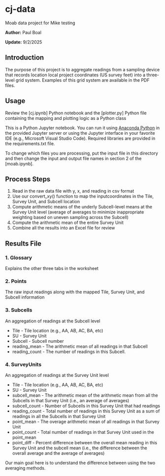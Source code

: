 # cj-data

Moab data project for Mike testing

**Author:** Paul Boal

**Update:** 9/2/2025

## Introduction

The purpose of this project is to aggregate readings from a sampling device that records location local project coordinates (US survey feet) into a three-level grid system. Examples of this grid system are available in the PDF files.

## Usage

Review the [cj.ipynb] Python notebook and the [plotter.py] Python file containing the mapping and plotting logic as a Python class

This is a Python Jupyter notebook. You can run it using [Anaconda Python](https://www.anaconda.com/download) in the provided Jupyter server or using the Jupyter interface in your favorite IDE (e.g., Microsoft Visual Studio Code).  Required libraries are provided in the requirements.txt file.

To change which files you are processing, put the input file in this directory and then change the input and output file names in section 2 of the [moab.ipynb].

## Process Steps

1. Read in the raw data file with y, x, and reading in csv format
2. Use our convert_xy() function to map the inputcoordinates in the Tile, Survey Unit, and Subcell location
3. Compute arithmetic means of the underly Subcell-level means at the Survey Unit level (average of averages to minimize inappropriate weighting based on uneven sampling across the Subcell)
4. Compute the arithmetic mean of the entire Survey Unit
5. Combine all the results into an Excel file for review

## Results File

### 1. Glossary

Explains the other three tabs in the worksheet

### 2. Points

The raw input readings along with the mapped Tile, Survey Unit, and Subcell information

### 3. Subcells

An aggregation of readings at the Subcell level

* Tile - Tile location (e.g., AA, AB, AC, BA, etc)
* SU - Survey Unit
* Subcell - Subcell number
* reading_mean - The arithmetic mean of all readings in that Subcell
* reading_count - The number of readings in this Subcell.

### 4. SurveyUnits

An aggregation of readings at the Survey Unit level

* Tile - Tile location (e.g., AA, AB, AC, BA, etc)
* SU - Survey Unit
* subcell_mean - The arithmetic mean of the arithmetic mean from all the Subcells in that Survey Unit (i.e., an average of averages)
* subcell_count - Number of Subcells in this Survey Unit that had readings
* reading_count - Total number of readings in this Survey Unit as a sum of readings in all the Subcells in that Survey Unit
* point_mean - The overage arithmetic mean of all readings in that Survey Unit
* point_count - Total number of readings in that Survey Unit used in the point_mean
* point_diff - Percent difference between the overall mean reading in this Survey Unit and the subcell mean (i.e., the difference between the overall average and the average of averages)

Our main goal here is to understand the difference between using the two averaging methods.
